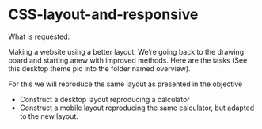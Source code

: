 # CSS-layout-and-responsive
What is requested:

Making a website using a better layout. 
We’re going back to the drawing board and starting anew with improved methods.
Here are the tasks (See this desktop theme pic into the folder named overview).

For this we will reproduce the same layout as presented in the objective
- Construct a desktop layout reproducing a calculator
- Construct a mobile layout reproducing the same calculator, but adapted to the new layout.
